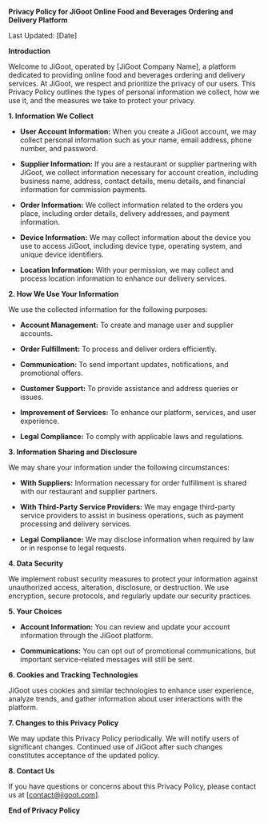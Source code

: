 **Privacy Policy for JiGoot Online Food and Beverages Ordering and Delivery Platform**

Last Updated: [Date]

**Introduction**

Welcome to JiGoot, operated by [JiGoot Company Name], a platform dedicated to providing online food and beverages ordering and delivery services. At JiGoot, we respect and prioritize the privacy of our users. This Privacy Policy outlines the types of personal information we collect, how we use it, and the measures we take to protect your privacy.

**1. Information We Collect**

- **User Account Information:** When you create a JiGoot account, we may collect personal information such as your name, email address, phone number, and password.

- **Supplier Information:** If you are a restaurant or supplier partnering with JiGoot, we collect information necessary for account creation, including business name, address, contact details, menu details, and financial information for commission payments.

- **Order Information:** We collect information related to the orders you place, including order details, delivery addresses, and payment information.

- **Device Information:** We may collect information about the device you use to access JiGoot, including device type, operating system, and unique device identifiers.

- **Location Information:** With your permission, we may collect and process location information to enhance our delivery services.

**2. How We Use Your Information**

We use the collected information for the following purposes:

- **Account Management:** To create and manage user and supplier accounts.

- **Order Fulfillment:** To process and deliver orders efficiently.

- **Communication:** To send important updates, notifications, and promotional offers.

- **Customer Support:** To provide assistance and address queries or issues.

- **Improvement of Services:** To enhance our platform, services, and user experience.

- **Legal Compliance:** To comply with applicable laws and regulations.

**3. Information Sharing and Disclosure**

We may share your information under the following circumstances:

- **With Suppliers:** Information necessary for order fulfillment is shared with our restaurant and supplier partners.

- **With Third-Party Service Providers:** We may engage third-party service providers to assist in business operations, such as payment processing and delivery services.

- **Legal Compliance:** We may disclose information when required by law or in response to legal requests.

**4. Data Security**

We implement robust security measures to protect your information against unauthorized access, alteration, disclosure, or destruction. We use encryption, secure protocols, and regularly update our security practices.

**5. Your Choices**

- **Account Information:** You can review and update your account information through the JiGoot platform.

- **Communications:** You can opt out of promotional communications, but important service-related messages will still be sent.

**6. Cookies and Tracking Technologies**

JiGoot uses cookies and similar technologies to enhance user experience, analyze trends, and gather information about user interactions with the platform.

**7. Changes to this Privacy Policy**

We may update this Privacy Policy periodically. We will notify users of significant changes. Continued use of JiGoot after such changes constitutes acceptance of the updated policy.

**8. Contact Us**

If you have questions or concerns about this Privacy Policy, please contact us at [contact@jigoot.com].

**End of Privacy Policy**


